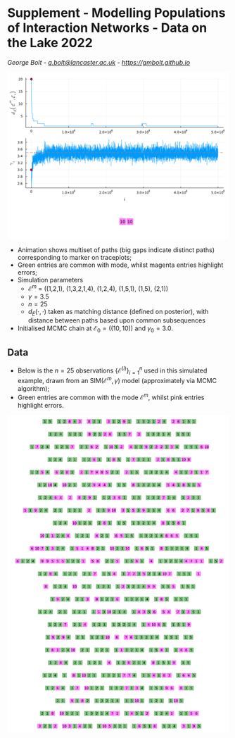 # Supplement - Modelling Populations of Interaction Networks - Data on the Lake 2022 


*George Bolt - g.bolt@lancaster.ac.uk - https://gmbolt.github.io*

![](posterior_sample.gif)

* Animation shows multiset of paths (big gaps indicate distinct paths) corresponding to marker on traceplots;
* Green entries are common with mode, whilst magenta entries highlight errors;
* Simulation parameters
    * $\mathcal{E}^m$ = ((1,2,1), (1,3,2,1,4), (1,2,4), (1,5,1), (1,5), (2,1))
    * $\gamma=3.5$
    * $n=25$
    * $d_E(\cdot, \cdot)$ taken as matching distance (defined on posterior), with distance between paths based upon common subsequences
* Initialised MCMC chain at $\mathcal{E}_0 = ((10,10))$ and $\gamma_0=3.0$.


## Data 

* Below is the $n=25$ observations $\{\mathcal{E}^{(i)}\}_{i=1}^n$ used in this simulated example, drawn from an $\text{SIM}(\mathcal{E}^m, \gamma)$ model (approximately via MCMC algorithm);
* Green entries are common with the mode $\mathcal{E}^m$, whilst pink entries highlight errors.

![](data.png)